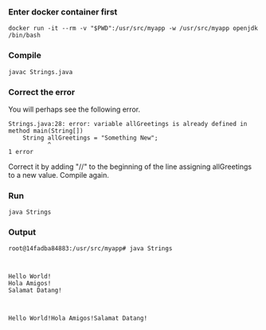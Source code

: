 ### Enter docker container first
```
docker run -it --rm -v "$PWD":/usr/src/myapp -w /usr/src/myapp openjdk /bin/bash
```

### Compile
```
javac Strings.java
```

### Correct the error
You will perhaps see the following error.
```
Strings.java:28: error: variable allGreetings is already defined in method main(String[])
    String allGreetings = "Something New";
           ^
1 error

```
Correct it by adding "//" to the beginning of the line assigning allGreetings to a new value. Compile again.

### Run
```
java Strings
```

### Output
```
root@14fadba84883:/usr/src/myapp# java Strings



Hello World!
Hola Amigos!
Salamat Datang!



Hello World!Hola Amigos!Salamat Datang!
```
